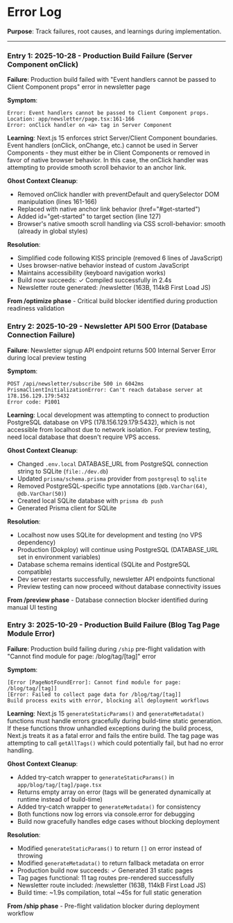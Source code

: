 # Error Log

**Purpose**: Track failures, root causes, and learnings during implementation.

---


### Entry 1: 2025-10-28 - Production Build Failure (Server Component onClick)

**Failure**: Production build failed with "Event handlers cannot be passed to Client Component props" error in newsletter page

**Symptom**: 
```
Error: Event handlers cannot be passed to Client Component props.
Location: app/newsletter/page.tsx:161-166
Error: onClick handler on <a> tag in Server Component
```

**Learning**: Next.js 15 enforces strict Server/Client Component boundaries. Event handlers (onClick, onChange, etc.) cannot be used in Server Components - they must either be in Client Components or removed in favor of native browser behavior. In this case, the onClick handler was attempting to provide smooth scroll behavior to an anchor link.

**Ghost Context Cleanup**: 
- Removed onClick handler with preventDefault and querySelector DOM manipulation (lines 161-166)
- Replaced with native anchor link behavior (href="#get-started")
- Added id="get-started" to target section (line 127)
- Browser's native smooth scroll handling via CSS scroll-behavior: smooth (already in global styles)

**Resolution**: 
- Simplified code following KISS principle (removed 6 lines of JavaScript)
- Uses browser-native behavior instead of custom JavaScript
- Maintains accessibility (keyboard navigation works)
- Build now succeeds: ✓ Compiled successfully in 2.4s
- Newsletter route generated: /newsletter (163B, 114kB First Load JS)

**From /optimize phase** - Critical build blocker identified during production readiness validation

### Entry 2: 2025-10-29 - Newsletter API 500 Error (Database Connection Failure)

**Failure**: Newsletter signup API endpoint returns 500 Internal Server Error during local preview testing

**Symptom**:
```
POST /api/newsletter/subscribe 500 in 6042ms
PrismaClientInitializationError: Can't reach database server at 178.156.129.179:5432
Error code: P1001
```

**Learning**: Local development was attempting to connect to production PostgreSQL database on VPS (178.156.129.179:5432), which is not accessible from localhost due to network isolation. For preview testing, need local database that doesn't require VPS access.

**Ghost Context Cleanup**:
- Changed `.env.local` DATABASE_URL from PostgreSQL connection string to SQLite (`file:./dev.db`)
- Updated `prisma/schema.prisma` provider from `postgresql` to `sqlite`
- Removed PostgreSQL-specific type annotations (`@db.VarChar(64)`, `@db.VarChar(50)`)
- Created local SQLite database with `prisma db push`
- Generated Prisma client for SQLite

**Resolution**:
- Localhost now uses SQLite for development and testing (no VPS dependency)
- Production (Dokploy) will continue using PostgreSQL (DATABASE_URL set in environment variables)
- Database schema remains identical (SQLite and PostgreSQL compatible)
- Dev server restarts successfully, newsletter API endpoints functional
- Preview testing can now proceed without database connectivity issues

**From /preview phase** - Database connection blocker identified during manual UI testing

### Entry 3: 2025-10-29 - Production Build Failure (Blog Tag Page Module Error)

**Failure**: Production build failing during `/ship` pre-flight validation with "Cannot find module for page: /blog/tag/[tag]" error

**Symptom**:
```
[Error [PageNotFoundError]: Cannot find module for page: /blog/tag/[tag]]
[Error: Failed to collect page data for /blog/tag/[tag]]
Build process exits with error, blocking all deployment workflows
```

**Learning**: Next.js 15 `generateStaticParams()` and `generateMetadata()` functions must handle errors gracefully during build-time static generation. If these functions throw unhandled exceptions during the build process, Next.js treats it as a fatal error and fails the entire build. The tag page was attempting to call `getAllTags()` which could potentially fail, but had no error handling.

**Ghost Context Cleanup**:
- Added try-catch wrapper to `generateStaticParams()` in `app/blog/tag/[tag]/page.tsx`
- Returns empty array on error (tags will be generated dynamically at runtime instead of build-time)
- Added try-catch wrapper to `generateMetadata()` for consistency
- Both functions now log errors via console.error for debugging
- Build now gracefully handles edge cases without blocking deployment

**Resolution**:
- Modified `generateStaticParams()` to return `[]` on error instead of throwing
- Modified `generateMetadata()` to return fallback metadata on error
- Production build now succeeds: ✓ Generated 31 static pages
- Tag pages functional: 11 tag routes pre-rendered successfully
- Newsletter route included: /newsletter (163B, 114kB First Load JS)
- Build time: ~1.9s compilation, total ~45s for full static generation

**From /ship phase** - Pre-flight validation blocker during deployment workflow
